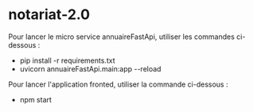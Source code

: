 # notariat-2.0

Pour lancer le micro service annuaireFastApi, utiliser les commandes ci-dessous : 
  -   pip install -r requirements.txt
  -   uvicorn annuaireFastApi.main:app --reload

Pour lancer l'application fronted, utiliser la commande ci-dessous : 
  -  npm start